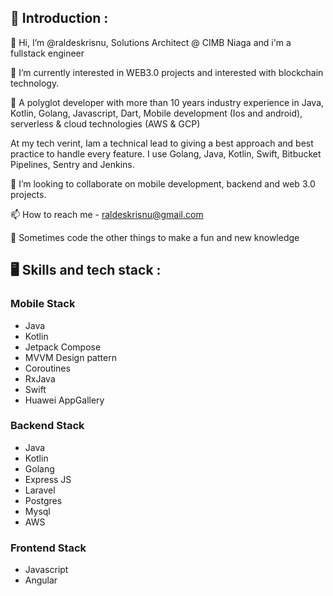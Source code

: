 ## 👨 Introduction :

👋 Hi, I’m @raldeskrisnu, Solutions Architect @ CIMB Niaga and i'm a fullstack engineer

🌱 I’m currently interested in WEB3.0 projects and interested with blockchain technology.

👀 A polyglot developer with more than 10 years industry experience in Java, Kotlin, Golang, Javascript, Dart, Mobile development (Ios and android), serverless & cloud technologies (AWS & GCP)

At my tech verint, Iam a technical lead to giving a best approach and best practice to handle every feature. I use Golang, Java, Kotlin, Swift, Bitbucket Pipelines, Sentry and Jenkins.

💞️ I’m looking to collaborate on mobile development, backend and web 3.0 projects.

📫 How to reach me - raldeskrisnu@gmail.com

:love_you_gesture: Sometimes code the other things to make a fun and new knowledge

## 🖥 Skills and tech stack :
### Mobile Stack
- Java
- Kotlin
- Jetpack Compose
- MVVM Design pattern
- Coroutines
- RxJava
- Swift
- Huawei AppGallery

### Backend Stack
- Java
- Kotlin
- Golang
- Express JS
- Laravel
- Postgres
- Mysql
- AWS

### Frontend Stack
- Javascript
- Angular

